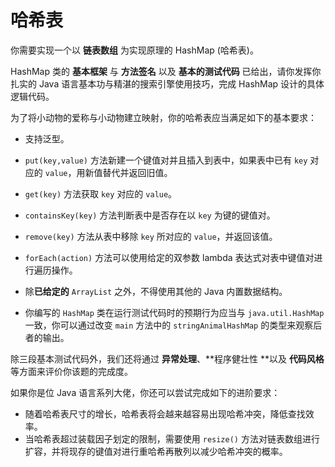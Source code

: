 # 哈希表

你需要实现一个以 **链表数组** 为实现原理的 HashMap (哈希表)。

HashMap 类的 **基本框架** 与 **方法签名** 以及 **基本的测试代码** 已给出，请你发挥你扎实的 Java 语言基本功与精湛的搜索引擎使用技巧，完成 HashMap 设计的具体逻辑代码。



为了将小动物的爱称与小动物建立映射，你的哈希表应当满足如下的基本要求：

- 支持泛型。

- `put(key,value)` 方法新建一个键值对并且插入到表中，如果表中已有 `key` 对应的 `value`，用新值替代并返回旧值。

- `get(key)` 方法获取 `key` 对应的 `value`。

- `containsKey(key)` 方法判断表中是否存在以 `key` 为键的键值对。

- `remove(key)` 方法从表中移除 `key` 所对应的 `value`，并返回该值。

- `forEach(action)` 方法可以使用给定的双参数 lambda 表达式对表中键值对进行遍历操作。

- 除**已给定的** `ArrayList` 之外，不得使用其他的 Java 内置数据结构。

- 你编写的 `HashMap` 类在运行测试代码时的预期行为应当与 `java.util.HashMap` 一致，你可以通过改变 `main` 方法中的 `stringAnimalHashMap` 的类型来观察后者的输出。

  

除三段基本测试代码外，我们还将通过 **异常处理**、**程序健壮性 **以及 **代码风格** 等方面来评价你该题的完成度。



如果你是位 Java 语言系列大佬，你还可以尝试完成如下的进阶要求：

- 随着哈希表尺寸的增长，哈希表将会越来越容易出现哈希冲突，降低查找效率。
- 当哈希表超过装载因子划定的限制，需要使用 `resize()` 方法对链表数组进行扩容，并将现存的键值对进行重哈希再散列以减少哈希冲突的概率。
